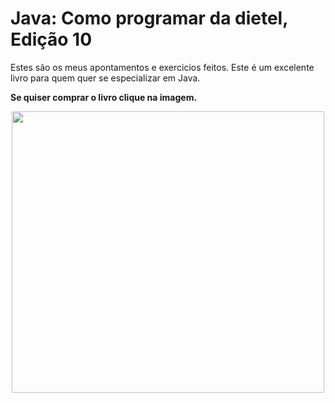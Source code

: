 #  Java: Como programar da dietel, Edição 10
Estes são os meus apontamentos e exercicios feitos.
Este é um excelente livro para quem quer se especializar em Java.
 
**Se quiser comprar o livro clique na imagem.**
 <p align="center">
 <a href="https://www.amazon.com.br/Java%C2%AE-como-programar-Paul-Deitel/dp/8543004799"><img src="https://images-na.ssl-images-amazon.com/images/I/81y3ooptgLL.jpg" width="500", height="450" /></a>
 </p>
 
 
